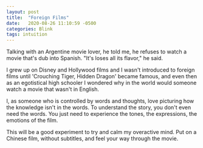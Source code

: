 ```yaml
---
layout: post
title:  "Foreign Films"
date:   2020-08-26 11:10:59 -0500
categories: Blink
tags: intuition
---
```


Talking with an Argentine movie lover, he told me, he refuses to watch a movie that's dub into Spanish. "It's loses all its flavor," he said.

I grew up on Disney and Hollywood films and I wasn't introduced to foreign films until 'Crouching Tiger, Hidden Dragon' became famous, and even then as an egotistical high schooler I wondered why in the world would someone watch a movie that wasn't in English. 

I, as someone who is controlled by words and thoughts, love picturing how the knowledge isn't in the words. To understand the story, you don't even need the words. You just need to experience the tones, the expressions, the emotions of the film.

This will be a good experiment to try and calm my overactive mind. Put on a Chinese film, without subtitles, and feel your way through the movie.